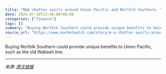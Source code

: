 ```yaml
---
title: "M&A chatter swirls around Union Pacific and Norfolk Southern. This is why a deal makes sense."
date: 2025-07-18T13:48:00+08:00
categories: ["finance"]
tags: []
summary: "Buying Norfolk Southern could provide unique benefits to Union Pacific, such as the old Wabash line."
source_url: "https://www.marketwatch.com/story/m-a-chatter-swirls-around-union-pacific-and-norfolk-southern-this-is-why-a-deal-makes-sense-b16269a7?mod=mw_rss_topstories"
---
```


Buying Norfolk Southern could provide unique benefits to Union Pacific, such as the old Wabash line.

---

*来源: [原文链接](https://www.marketwatch.com/story/m-a-chatter-swirls-around-union-pacific-and-norfolk-southern-this-is-why-a-deal-makes-sense-b16269a7?mod=mw_rss_topstories)*
